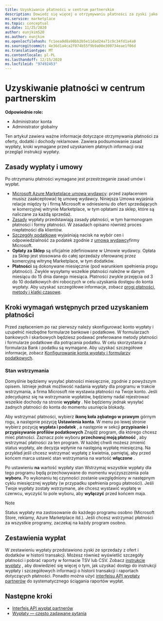 ```yaml
---
title: Uzyskiwanie płatności w centrum partnerskim
description: Dowiedz się więcej o otrzymywaniu płatności za zyski jako partner firmy Microsoft, na przykład za pomocą ofert komercyjnych, programów zachęt i programu Cloud Solution Provider. Obejmuje zasady wypłat, wypłaty i wypłaty.
ms.service: marketplace
ms.topic: conceptual
ms.date: 11/25/2020
author: eunjkim520
ms.author: eunjkim
ms.openlocfilehash: fc1eea0d8a90bb2b5e11dad24a71c9c34fd1a4a0
ms.sourcegitcommit: 4e36d1a4ca2f074b55f9b9a08e300734eae1f06d
ms.translationtype: MT
ms.contentlocale: pl-PL
ms.lasthandoff: 12/15/2020
ms.locfileid: "97492453"
---
```

# <a name="getting-paid-in-partner-center"></a>Uzyskiwanie płatności w centrum partnerskim

**Odpowiednie role:**

- Administrator konta
- Administrator globalny

Ten artykuł zawiera ważne informacje dotyczące otrzymywania płatności za oferty, dodatki i dochody reklamowe. Zawiera podsumowanie zasad wypłaty, kroki wymagane przed uzyskaniem płatnych informacji oraz przegląd instrukcji wypłaty.

## <a name="payout-policies-and-agreements"></a>Zasady wypłaty i umowy

Po otrzymaniu płatności wymagane jest przestrzeganie zasad umów i wypłat.

- [Microsoft Azure Marketplace umowa wydawcy](https://go.microsoft.com/fwlink/p/?LinkID=699560): przed zapłaceniem musisz zaakceptować tę umowę wydawcy. Niniejsza Umowa wyjaśnia relacje między ty i firmą Microsoft w odniesieniu do ofert sprzedających w komercyjnej witrynie Marketplace, w tym opłatami za sklep, które są naliczane za każdą sprzedaż.
- [Zasady](payout-policy-details.md) wypłaty przedstawiają zasady płatności, w tym harmonogram płatności i formy płatności. W zasadach opisano również proces niepłatności dla klientów.
- [Szczegóły podatkowe](tax-details-marketplace.md) wyjaśniają nacisk na wybór cen i odpowiedzialność za podatek zgodnie z [umową wydawcy](https://go.microsoft.com/fwlink/p/?LinkID=699560)firmy Microsoft.
- **Opłaty za Sklep** są oficjalnie zdefiniowane w Umowie wydawcy. Opłata za Sklep jest stosowana do całej sprzedaży oferowanej przez komercyjną witrynę Marketplace, w tym dodatków.
- **Płatności** są dokonywane miesięcznie (pod warunkiem spełnienia progu płatności). Zwykle wysyłamy wszelkie płatności należne w danym miesiącu do 15 dnia danego miesiąca. Płatności zwykle przejęcia od 3 do 10 dodatkowych dni roboczych w celu uzyskania dostępu do konta wypłaty. Aby uzyskać szczegółowe informacje, zobacz [progi płatności, metody i klatki czasowe](payment-thresholds-methods-timeframes.md).

## <a name="prerequisite-steps-before-getting-paid"></a>Kroki wymagań wstępnych przed uzyskaniem płatności

Przed zapłaceniem po raz pierwszy należy skonfigurować konto wypłaty i uzupełnić niezbędne formularze bankowe i podatkowe. W formularzach bankowych i skarbowych będziesz podawać preferowane metody płatności i formularze podatkowe dla potrącania podatku. W celu skorzystania z formularza Bank i podatku są wymagane. Aby uzyskać szczegółowe informacje, zobacz [Konfigurowanie konta wypłaty i formularzy podatkowych](set-up-your-payout-account.md).

### <a name="payout-hold-status"></a>Stan wstrzymania

Domyślnie będziemy wysyłać płatności miesięcznie, zgodnie z powyższym opisem. Istnieje jednak możliwość nadania wypłaty dla programu w trakcie wstrzymania, a firma Microsoft nie wystawia płatności na Twoje konto. Jeśli zdecydujesz się na wstrzymanie wypłatów, będziemy nadal rejestrować wszelkie dochody na stronie **wypłaty** . Nie będziemy jednak wysyłać żadnych płatności do konta do momentu usunięcia blokady.

Aby wstrzymać płatności, wybierz **ikonę koła zębatego w prawym** górnym rogu, a następnie pozycję **Ustawienia konta**. W menu po lewej stronie wybierz pozycję **wypłata i podatek** , a następnie w sekcji **przypisanie i przypisywanie profilów podatkowych** Znajdź program, dla którego chcesz mieć płatności. Zaznacz pole wyboru **przechowuj moją płatność** , aby wstrzymać płatności za ten program. W każdej chwili możesz zmienić status wypłaty, ale decyzja wpłynie na następną wypłatę miesięczną. Na przykład jeśli chcesz wstrzymać wypłatę z kwietnia, pamiętaj, aby przed końcem marca ustawić stan wstrzymania na wartość **włączone** .

Po ustawieniu **na** wartość wypłaty stan Wstrzymaj wszystkie wypłaty dla tego programu będą przechowywane do momentu wyczyszczenia pola **wyboru.** Po wykonaniu tej czynności zostanie uwzględniony w następnym cyklu miesięcznej wypłaty (w przypadku spełnienia progu płatności). Jeśli Twoje wypłaty zostały wstrzymane, ale chcesz wystawić wypłatę w czerwcu, wyczyść to pole wyboru, aby **wyłączyć** przed końcem maja.

>[!Note]
> Status wypłaty ma zastosowanie do każdego programu osobno (Microsoft Store, reklamy, Azure Marketplace itd.). Jeśli chcesz wstrzymać płatności za wszystkie programy, zaczekaj na każdy program osobno.

## <a name="payout-statements"></a>Zestawienia wypłat

W zestawieniu wypłaty przedstawiono zyski ze sprzedaży z ofert i dodatków w historii transakcji. Możesz również wyświetlić szczegóły płatności i pobrać raporty w formacie TSV lub CSV. Zobacz [instrukcje wypłaty](payout-statement.md) , aby dowiedzieć się więcej o tym, jak uzyskać dostęp do instrukcji wypłaty i szczegółowych informacji o historii transakcji i raportach dotyczących płatności. Ponadto można użyć [interfejsu API wypłaty partnerów](https://apidocs.microsoft.com/services/partnerpayouts) do systematycznego ściągania raportów wypłat.

## <a name="next-steps"></a>Następne kroki

- [Interfejs API wypłat partnerów](https://apidocs.microsoft.com/services/partnerpayouts)
- [Wypłaty — często zadawane pytania](payout-faq.md)
